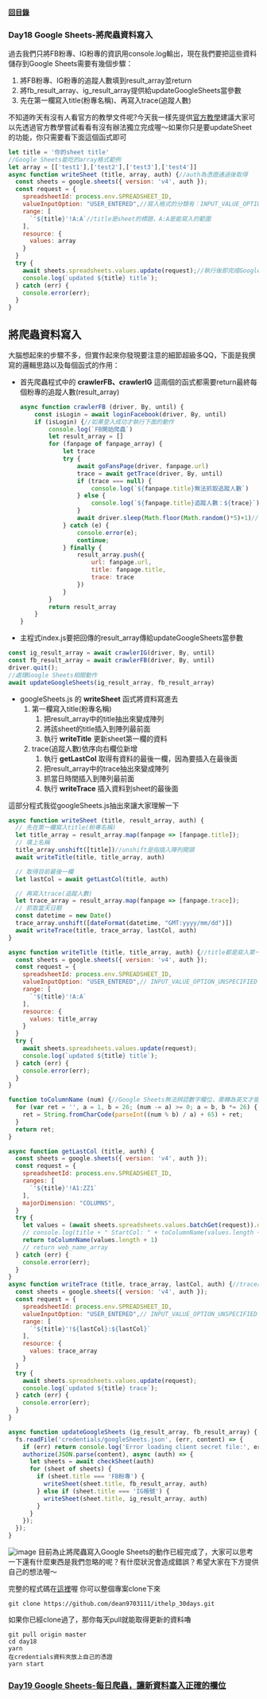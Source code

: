 #### [回目錄](../README.md)
### Day18 Google Sheets-將爬蟲資料寫入

過去我們只將FB粉專、IG粉專的資訊用console.log輸出，現在我們要把這些資料儲存到Google Sheets需要有幾個步驟：
1. 將FB粉專、IG粉專的追蹤人數填到result_array並return
2. 將fb_result_array、ig_result_array提供給updateGoogleSheets當參數
3. 先在第一欄寫入title(粉專名稱)、再寫入trace(追蹤人數)

不知道昨天有沒有人看官方的教學文件呢?今天我一樣先提供[官方教學](https://developers.google.com/sheets/api/reference/rest/v4/spreadsheets.values/update)建議大家可以先透過官方教學嘗試看看有沒有辦法獨立完成喔～如果你只是要updateSheet的功能，你只需要看下面這個函式即可  
```js
let title = '你的sheet title'
//Google Sheets能吃的array格式範例
let array = [['test1'],['test2'],['test3'],['test4']]
async function writeSheet (title, array, auth) {//auth為憑證通過後取得
  const sheets = google.sheets({ version: 'v4', auth });
  const request = {
    spreadsheetId: process.env.SPREADSHEET_ID,
    valueInputOption: "USER_ENTERED",//寫入格式的分類有：INPUT_VALUE_OPTION_UNSPECIFIED|RAW|USER_ENTERED
    range: [
      `'${title}'!A:A`//title是sheet的標題，A:A是能寫入的範圍
    ],
    resource: {
      values: array
    }
  }
  try {
    await sheets.spreadsheets.values.update(request);//執行後即完成Google Sheets更新
    console.log(`updated ${title} title`);
  } catch (err) {
    console.error(err);
  }
}
```

將爬蟲資料寫入
----
大腦想起來的步驟不多，但實作起來你發現要注意的細節超級多QQ，下面是我撰寫的邏輯思路以及每個函式的作用：
* 首先爬蟲程式中的 **crawlerFB、crawlerIG** 這兩個的函式都需要return最終每個粉專的追蹤人數(result_array)
  ```js
  async function crawlerFB (driver, By, until) {
      const isLogin = await loginFacebook(driver, By, until)
      if (isLogin) {//如果登入成功才執行下面的動作
          console.log(`FB開始爬蟲`)
          let result_array = []
          for (fanpage of fanpage_array) {
              let trace
              try {
                  await goFansPage(driver, fanpage.url)
                  trace = await getTrace(driver, By, until)
                  if (trace === null) {
                      console.log(`${fanpage.title}無法抓取追蹤人數`)
                  } else {
                      console.log(`${fanpage.title}追蹤人數：${trace}`)
                  }
                  await driver.sleep(Math.floor(Math.random()*5)+1)//建議每個粉絲專頁爬蟲產生亂數間隔1~6秒，不然很有可能被鎖帳號
              } catch (e) {
                  console.error(e);
                  continue;
              } finally {
                  result_array.push({
                      url: fanpage.url,
                      title: fanpage.title,
                      trace: trace
                  })
              }
          }
          return result_array
      }
  }
  ```
* 主程式index.js要把回傳的result_array傳給updateGoogleSheets當參數
```js
const ig_result_array = await crawlerIG(driver, By, until)
const fb_result_array = await crawlerFB(driver, By, until)
driver.quit();
//處理Google Sheets相關動作
await updateGoogleSheets(ig_result_array, fb_result_array)
```
* googleSheets.js 的 **writeSheet** 函式將資料寫進去
  1. 第一欄寫入title(粉專名稱)
      1. 把result_array中的title抽出來變成陣列
      2. 將該sheet的title插入到陣列最前面
      3. 執行 **writeTitle** 更新sheet第一欄的資料
  2. trace(追蹤人數)依序向右欄位新增
      1. 執行 **getLastCol** 取得有資料的最後一欄，因為要插入在最後面
      2. 把result_array中的trace抽出來變成陣列
      3. 抓當日時間插入到陣列最前面
      4. 執行 **writeTrace** 插入資料到sheet的最後面

這部分程式我從googleSheets.js抽出來讓大家理解一下
```js
async function writeSheet (title, result_array, auth) {
  // 先在第一欄寫入title(粉專名稱)
  let title_array = result_array.map(fanpage => [fanpage.title]);
  // 填上名稱
  title_array.unshift([title])//unshift是指插入陣列開頭
  await writeTitle(title, title_array, auth)

  // 取得目前最後一欄
  let lastCol = await getLastCol(title, auth)

  // 再寫入trace(追蹤人數)
  let trace_array = result_array.map(fanpage => [fanpage.trace]);
  // 抓取當天日期
  const datetime = new Date()
  trace_array.unshift([dateFormat(datetime, "GMT:yyyy/mm/dd")])
  await writeTrace(title, trace_array, lastCol, auth)
}

async function writeTitle (title, title_array, auth) {//title都是寫入第一欄
  const sheets = google.sheets({ version: 'v4', auth });
  const request = {
    spreadsheetId: process.env.SPREADSHEET_ID,
    valueInputOption: "USER_ENTERED",// INPUT_VALUE_OPTION_UNSPECIFIED|RAW|USER_ENTERED
    range: [
      `'${title}'!A:A`
    ],
    resource: {
      values: title_array
    }
  }
  try {
    await sheets.spreadsheets.values.update(request);
    console.log(`updated ${title} title`);
  } catch (err) {
    console.error(err);
  }
}

function toColumnName (num) {//Google Sheets無法辨認數字欄位，需轉為英文才能使用
  for (var ret = '', a = 1, b = 26; (num -= a) >= 0; a = b, b *= 26) {
    ret = String.fromCharCode(parseInt((num % b) / a) + 65) + ret;
  }
  return ret;
}

async function getLastCol (title, auth) {
  const sheets = google.sheets({ version: 'v4', auth });
  const request = {
    spreadsheetId: process.env.SPREADSHEET_ID,
    ranges: [
      `'${title}'!A1:ZZ1`
    ],
    majorDimension: "COLUMNS",
  }
  try {
    let values = (await sheets.spreadsheets.values.batchGet(request)).data.valueRanges[0].values;
    // console.log(title + " StartCol: " + toColumnName(values.length + 1))
    return toColumnName(values.length + 1)
    // return web_name_array
  } catch (err) {
    console.error(err);
  }
}
async function writeTrace (title, trace_array, lastCol, auth) {//trace則是一直往後寫
  const sheets = google.sheets({ version: 'v4', auth });
  const request = {
    spreadsheetId: process.env.SPREADSHEET_ID,
    valueInputOption: "USER_ENTERED",// INPUT_VALUE_OPTION_UNSPECIFIED|RAW|USER_ENTERED
    range: [
      `'${title}'!${lastCol}:${lastCol}`
    ],
    resource: {
      values: trace_array
    }
  }
  try {
    await sheets.spreadsheets.values.update(request);
    console.log(`updated ${title} trace`);
  } catch (err) {
    console.error(err);
  }
}

async function updateGoogleSheets (ig_result_array, fb_result_array) {
  fs.readFile('credentials/googleSheets.json', (err, content) => {
    if (err) return console.log('Error loading client secret file:', err);
    authorize(JSON.parse(content), async (auth) => {
      let sheets = await checkSheet(auth)
      for (sheet of sheets) {
        if (sheet.title === 'FB粉專') {
          writeSheet(sheet.title, fb_result_array, auth)
        } else if (sheet.title === 'IG帳號') {
          writeSheet(sheet.title, ig_result_array, auth)
        }
      }
    });
  });
}
```
![image](./article_img/googlesheet.png)
目前為止將爬蟲寫入Google Sheets的動作已經完成了，大家可以思考一下還有什麼東西是我們忽略的呢？有什麼狀況會造成錯誤？希望大家在下方提供自己的想法喔～  

完整的程式碼在[這裡](https://github.com/dean9703111/ithelp_30days/day18)喔
你可以整個專案clone下來  
```
git clone https://github.com/dean9703111/ithelp_30days.git
```
如果你已經clone過了，那你每天pull就能取得更新的資料嚕  
```
git pull origin master
cd day18
yarn
在credentials資料夾放上自己的憑證
yarn start
```
### [Day19 Google Sheets-每日爬蟲，讓新資料塞入正確的欄位](/day19/README.md)